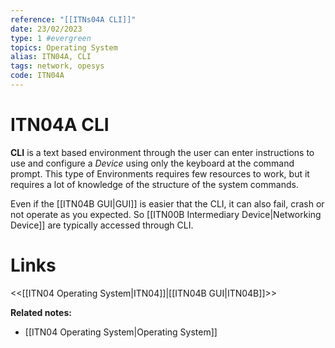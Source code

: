```yaml
---
reference: "[[ITNs04A CLI]]"
date: 23/02/2023
type: 1 #evergreen
topics: Operating System
alias: ITN04A, CLI
tags: network, opesys
code: ITN04A
---
```

# ITN04A CLI

**CLI** is a text based environment through the user can enter instructions to use and configure a *Device* using only the keyboard at the command prompt. This type of Environments requires few resources to work, but it requires a lot of knowledge of the structure of the system commands.

Even if the [[ITN04B GUI|GUI]] is easier that the CLI, it can also fail, crash or not operate as you expected. So [[ITN00B Intermediary Device|Networking Device]] are typically accessed through CLI.

# Links
<<[[ITN04 Operating System|ITN04]]|[[ITN04B GUI|ITN04B]]>>

**Related notes:**
- [[ITN04 Operating System|Operating System]]